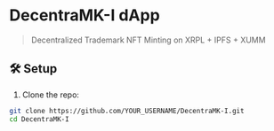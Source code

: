 # DecentraMK-I dApp

> Decentralized Trademark NFT Minting on XRPL + IPFS + XUMM

## 🛠️ Setup

1. Clone the repo:
```bash
git clone https://github.com/YOUR_USERNAME/DecentraMK-I.git
cd DecentraMK-I
